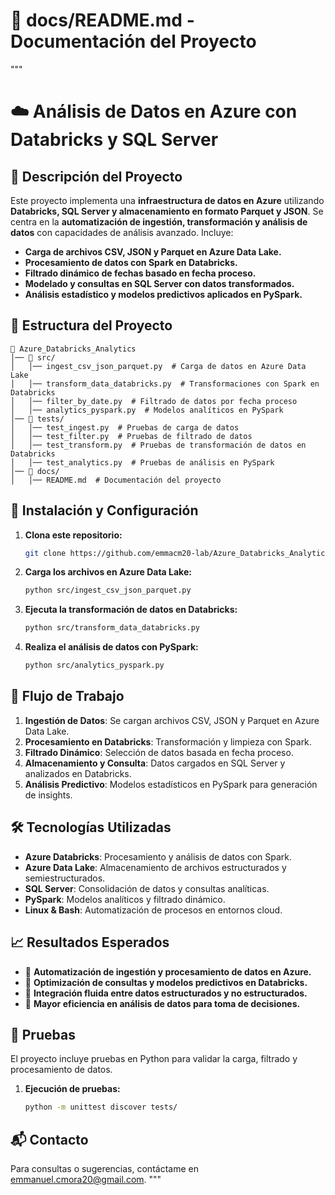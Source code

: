 # 📂 docs/README.md - Documentación del Proyecto
"""
# ☁️ Análisis de Datos en Azure con Databricks y SQL Server

## 📌 Descripción del Proyecto

Este proyecto implementa una **infraestructura de datos en Azure** utilizando **Databricks, SQL Server y almacenamiento en formato Parquet y JSON**. Se centra en la **automatización de ingestión, transformación y análisis de datos** con capacidades de análisis avanzado. Incluye:

- **Carga de archivos CSV, JSON y Parquet en Azure Data Lake.**
- **Procesamiento de datos con Spark en Databricks.**
- **Filtrado dinámico de fechas basado en fecha proceso.**
- **Modelado y consultas en SQL Server con datos transformados.**
- **Análisis estadístico y modelos predictivos aplicados en PySpark.**

## 📂 Estructura del Proyecto
```
📁 Azure_Databricks_Analytics
│── 📂 src/
│   │── ingest_csv_json_parquet.py  # Carga de datos en Azure Data Lake
│   │── transform_data_databricks.py  # Transformaciones con Spark en Databricks
│   │── filter_by_date.py  # Filtrado de datos por fecha proceso
│   │── analytics_pyspark.py  # Modelos analíticos en PySpark
│── 📂 tests/
│   │── test_ingest.py  # Pruebas de carga de datos
│   │── test_filter.py  # Pruebas de filtrado de datos
│   │── test_transform.py  # Pruebas de transformación de datos en Databricks
│   │── test_analytics.py  # Pruebas de análisis en PySpark
│── 📂 docs/
│   │── README.md  # Documentación del proyecto
```

## 🚀 Instalación y Configuración

1. **Clona este repositorio:**
   ```sh
   git clone https://github.com/emmacm20-lab/Azure_Databricks_Analytics.git
   ```
2. **Carga los archivos en Azure Data Lake:**
   ```sh
   python src/ingest_csv_json_parquet.py
   ```
3. **Ejecuta la transformación de datos en Databricks:**
   ```sh
   python src/transform_data_databricks.py
   ```
4. **Realiza el análisis de datos con PySpark:**
   ```sh
   python src/analytics_pyspark.py
   ```

## 📩 Flujo de Trabajo
1. **Ingestión de Datos**: Se cargan archivos CSV, JSON y Parquet en Azure Data Lake.
2. **Procesamiento en Databricks**: Transformación y limpieza con Spark.
3. **Filtrado Dinámico**: Selección de datos basada en fecha proceso.
4. **Almacenamiento y Consulta**: Datos cargados en SQL Server y analizados en Databricks.
5. **Análisis Predictivo**: Modelos estadísticos en PySpark para generación de insights.

## 🛠 Tecnologías Utilizadas
- **Azure Databricks**: Procesamiento y análisis de datos con Spark.
- **Azure Data Lake**: Almacenamiento de archivos estructurados y semiestructurados.
- **SQL Server**: Consolidación de datos y consultas analíticas.
- **PySpark**: Modelos analíticos y filtrado dinámico.
- **Linux & Bash**: Automatización de procesos en entornos cloud.

## 📈 Resultados Esperados
- 📌 **Automatización de ingestión y procesamiento de datos en Azure.**
- 📌 **Optimización de consultas y modelos predictivos en Databricks.**
- 📌 **Integración fluida entre datos estructurados y no estructurados.**
- 📌 **Mayor eficiencia en análisis de datos para toma de decisiones.**

## 🧪 Pruebas
El proyecto incluye pruebas en Python para validar la carga, filtrado y procesamiento de datos.
1. **Ejecución de pruebas:**
   ```sh
   python -m unittest discover tests/
   ```

## 📬 Contacto
Para consultas o sugerencias, contáctame en [emmanuel.cmora20@gmail.com](mailto:emmanuel.cmora20@gmail.com).
"""
